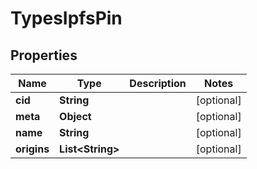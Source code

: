 # TypesIpfsPin

## Properties
Name | Type | Description | Notes
------------ | ------------- | ------------- | -------------
**cid** | **String** |  |  [optional]
**meta** | **Object** |  |  [optional]
**name** | **String** |  |  [optional]
**origins** | **List&lt;String&gt;** |  |  [optional]
